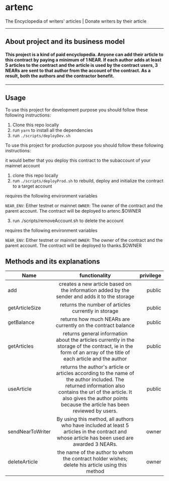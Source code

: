 # artenc
The Encyclopedia of writers' articles | Donate writers by their article

___
## About project and its business model
#### This project is a kind of paid encyclopedia. Anyone can add their article to this contract by paying a minimum of 1 NEAR. If each author adds at least 5 articles to the contract and the article is used by the contract users, 3 NEARs are sent to that author from the account of the contract. As a result, both the authors and the contractor benefit.

___

## Usage

To use this project for development purpose you should follow these following instructions:

1. Clone this repo locally
2. run `yarn` to install all the dependencies
3. run `./scripts/deployDev.sh`

To use this project for production purpose you should follow these following instructions:

it would better that you deploy this contract to the subaccount of your mainnet account

1. clone this repo locally
2. run `./scripts/deployProd.sh` to rebuild, deploy and initialize the contract to a target account

requires the following environment variables

`NEAR_ENV`: Either testnet or mainnet
`OWNER`: The owner of the contract and the parent account. The contract will be deployed to artenc.$OWNER

3. run ./scripts/removeAccount.sh to delete the account

requires the following environment variables

`NEAR_ENV`: Either testnet or mainnet
`OWNER`: The owner of the contract and the parent account. The contract will be deployed to thanks.$OWNER


## Methods and its explanations

| Name   |      functionality      |  privilege |
|----------|:-------------:|------:|
| add | creates a new article based on the information added by the sender and adds it to the storage  | public |
| getArticleSize |    returns the number of articles currently in storage   |   public |
| getBalance | returns how much NEARs are currently on the contract balance |    public |
| getArticles | returns general information about the articles currently in the storage of the contract, ie in the form of an array of the title of each article and the author |    public |
| useArticle | returns the author's article or articles according to the name of the author included. The returned information also contains the url of the article. It also gives the author points because the article has been reviewed by users. |    public |
| sendNearToWriter | By using this method, all authors who have included at least 5 articles in the contract and whose article has been used are awarded 3 NEARs. |    owner |
| deleteArticle | the name of the author to whom the contract holder wishes; delete his article using this method |   owner |




